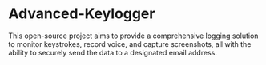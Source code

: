 # Advanced-Keylogger
 This open-source project aims to provide a comprehensive logging solution to monitor keystrokes, record voice, and capture screenshots, all with the ability to securely send the data to a designated email address.
